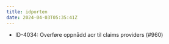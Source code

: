 ```yaml
---
title: idporten
date: 2024-04-03T05:35:41Z
---
```

- ID-4034: Overføre oppnådd acr til claims providers (#960)


